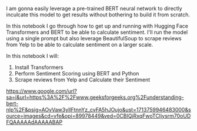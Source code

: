 I am gonna easily leverage a pre-trained BERT neural network to directly inculcate this model to get results without bothering to build it from scratch.

In this notebook I go through how to get up and running with Hugging Face Transformers and BERT to be able to calculate sentiment. I'll run the model using a single prompt but also leverage BeautifulSoup to scrape reviews from Yelp to be able to calculate sentiment on a larger scale. 

In this notebook I will: 
1. Install Transformers
2. Perform Sentiment Scoring using BERT and Python
3. Scrape reviews from Yelp and Calculate their Sentiment

https://www.google.com/url?sa=i&url=https%3A%2F%2Fwww.geeksforgeeks.org%2Funderstanding-bert-nlp%2F&psig=AOvVaw3ylIFtnnYz_cvFA5hJOujo&ust=1713759946483000&source=images&cd=vfe&opi=89978449&ved=0CBIQjRxqFwoTCIjysrm70oUDFQAAAAAdAAAAABAP
